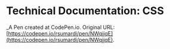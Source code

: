 # Technical Documentation: CSS
 _A Pen created at CodePen.io. Original URL: [https://codepen.io/rsumardi/pen/NWqjjqE](https://codepen.io/rsumardi/pen/NWqjjqE).

 